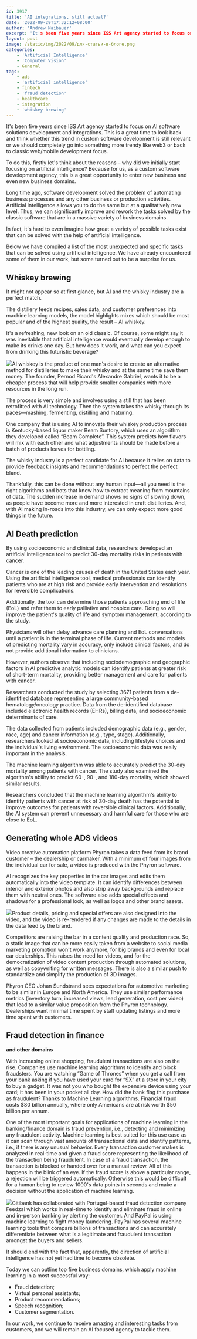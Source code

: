 ```yaml
---
id: 3917
title: 'AI integrations, still actual?'
date: '2022-09-29T17:32:12+08:00'
author: 'Andrew Naibauer'
excerpt: 'It's been five years since ISS Art agency started to focus on AI software solutions development and integrations. This is a great time to look back and think whether this trend in custom software development is still relevant or we should completely go into something more trendy like web3 or back to classic web/mobile development focus.'
layout: post
image: /static/img/2022/09/для-статьи-в-блоге.png
categories:
    - 'Artificial Intelligence'
    - 'Computer Vision'
    - General
tags:
    - ads
    - 'artificial intelligence'
    - fintech
    - 'fraud detection'
    - healthcare
    - integration
    - 'whiskey brewing'
---
```


It's been five years since ISS Art agency started to focus on AI software solutions development and integrations. This is a great time to look back and think whether this trend in custom software development is still relevant or we should completely go into something more trendy like web3 or back to classic web/mobile development focus.

To do this, firstly let's think about the reasons – why did we initially start focusing on artificial intelligence? Because for us, as a custom software development agency, this is a great opportunity to enter new business and even new business domains.

Long time ago, software development solved the problem of automating business processes and any other business or production activities. Artificial intelligence allows you to do the same but at a qualitatively new level. Thus, we can significantly improve and rework the tasks solved by the classic software that are in a massive variety of business domains.

In fact, it's hard to even imagine how great a variety of possible tasks exist that can be solved with the help of artificial intelligence.

Below we have compiled a list of the most unexpected and specific tasks that can be solved using artificial intelligence. We have already encountered some of them in our work, but some turned out to be a surprise for us.

## **Whiskey brewing**

It might not appear so at first glance, but AI and the whisky industry are a perfect match.

The distillery feeds recipes, sales data, and customer preferences into machine learning models, the model highlights mixes which should be most popular and of the highest quality, the result – AI whiskey.

It's a refreshing, new look on an old classic. Of course, some might say it was inevitable that artificial intelligence would eventually develop enough to make its drinks one day. But how does it work, and what can you expect from drinking this futuristic beverage?

![](/static/img/2022/09/whiskey.jpg)AI whiskey is the product of one man's desire to create an alternative method for distilleries to make their whisky and at the same time save them money. The founder, Pernod Ricard's Alexandre Gabriel, wants it to be a cheaper process that will help provide smaller companies with more resources in the long run.

The process is very simple and involves using a still that has been retrofitted with AI technology. Then the system takes the whisky through its paces—mashing, fermenting, distilling and maturing.

One company that is using AI to innovate their whiskey production process is Kentucky-based liquor maker Beam Suntory, which uses an algorithm they developed called “Beam Complete”. This system predicts how flavors will mix with each other and what adjustments should be made before a batch of products leaves for bottling.

The whisky industry is a perfect candidate for AI because it relies on data to provide feedback insights and recommendations to perfect the perfect blend.

Thankfully, this can be done without any human input—all you need is the right algorithms and bots that know how to extract meaning from mountains of data. The sudden increase in demand shows no signs of slowing down, as people have become more and more interested in craft distilleries. And, with AI making in-roads into this industry, we can only expect more good things in the future.

## **AI Death prediction**

By using socioeconomic and clinical data, researchers developed an artificial intelligence tool to predict 30-day mortality risks in patients with cancer.

Cancer is one of the leading causes of death in the United States each year. Using the artificial intelligence tool, medical professionals can identify patients who are at high risk and provide early intervention and resolutions for reversible complications.

Additionally, the tool can determine those patients approaching end of life (EoL) and refer them to early palliative and hospice care. Doing so will improve the patient's quality of life and symptom management, according to the study.

Physicians will often delay advance care planning and EoL conversations until a patient is in the terminal phase of life. Current methods and models of predicting mortality vary in accuracy, only include clinical factors, and do not provide additional information to clinicians.

However, authors observe that including sociodemographic and geographic factors in AI predictive analytic models can identify patients at greater risk of short-term mortality, providing better management and care for patients with cancer.

Researchers conducted the study by selecting 3671 patients from a de-identified database representing a large community-based hematology/oncology practice. Data from the de-identified database included electronic health records (EHRs), billing data, and socioeconomic determinants of care.

The data collected from patients included demographic data (e.g., gender, race, age) and cancer information (e.g., type, stage). Additionally, researchers looked at socioeconomic data, including lifestyle choices and the individual's living environment. The socioeconomic data was really important in the analysis.

The machine learning algorithm was able to accurately predict the 30-day mortality among patients with cancer. The study also examined the algorithm's ability to predict 60-, 90-, and 180-day mortality, which showed similar results.

Researchers concluded that the machine learning algorithm's ability to identify patients with cancer at risk of 30-day death has the potential to improve outcomes for patients with reversible clinical factors. Additionally, the AI system can prevent unnecessary and harmful care for those who are close to EoL.

## **Generating whole ADS videos**

Video creative automation platform Phyron takes a data feed from its brand customer – the dealership or carmaker. With a minimum of four images from the individual car for sale, a video is produced with the Phyron software.

AI recognizes the key properties in the car images and edits them automatically into the video template. It can identify differences between interior and exterior photos and also strip away backgrounds and replace them with neutral ones. The software also adds special effects and shadows for a professional look, as well as logos and other brand assets.

![](/static/img/2022/09/124444.jpg)Product details, pricing and special offers are also designed into the video, and the video is re-rendered if any changes are made to the details in the data feed by the brand.

Competitors are raising the bar in a content quality and production race. So, a static image that can be more easily taken from a website to social media marketing promotion won't work anymore, for big brands and even for local car dealerships. This raises the need for videos, and for the democratization of video content production through automated solutions, as well as copywriting for written messages. There is also a similar push to standardize and simplify the production of 3D images.

Phyron CEO Johan Sundstrand sees expectations for automotive marketing to be similar in Europe and North America. They use similar performance metrics (inventory turn, increased views, lead generation, cost per video) that lead to a similar value proposition from the Phyron technology. Dealerships want minimal time spent by staff updating listings and more time spent with customers.

## **Fraud detection in finance** 
**and other domains**

With increasing online shopping, fraudulent transactions are also on the rise. Companies use machine learning algorithms to identify and block fraudsters. You are watching “Game of Thrones” when you get a call from your bank asking if you have used your card for “$X” at a store in your city to buy a gadget. It was not you who bought the expensive device using your card; it has been in your pocket all day. How did the bank flag this purchase as fraudulent? Thanks to Machine Learning algorithms. Financial fraud costs $80 billion annually, where only Americans are at risk worth $50 billion per annum.

One of the most important goals for applications of machine learning in the banking/finance domain is fraud prevention, i.e., detecting and minimizing any fraudulent activity. Machine learning is best suited for this use case as it can scan through vast amounts of transactional data and identify patterns, i.e., if there is any unusual behavior. Every transaction customer makes is analyzed in real-time and given a fraud score representing the likelihood of the transaction being fraudulent. In case of a fraud transaction, the transaction is blocked or handed over for a manual review. All of this happens in the blink of an eye. If the fraud score is above a particular range, a rejection will be triggered automatically. Otherwise this would be difficult for a human being to review 1000's data points in seconds and make a decision without the application of machine learning.

![](/static/img/2022/09/Reducing-false-positives-in-credit-card-fraud-detection.jpg)Citibank has collaborated with Portugal-based fraud detection company Feedzai which works in real-time to identify and eliminate fraud in online and in-person banking by alerting the customer. And PayPal is using machine learning to fight money laundering. PayPal has several machine learning tools that compare billions of transactions and can accurately differentiate between what is a legitimate and fraudulent transaction amongst the buyers and sellers.

It should end with the fact that, apparently, the direction of artificial intelligence has not yet had time to become obsolete.

Today we can outline top five business domains, which apply machine learning in a most successful way:

- Fraud detection;
- Virtual personal assistants;
- Product recommendations;
- Speech recognition;
- Customer segmentation.

In our work, we continue to receive amazing and interesting tasks from customers, and we will remain an AI focused agency to tackle them.